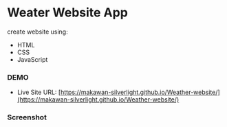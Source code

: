 # Weater Website App

create website using:
- HTML
- CSS
- JavaScript


### DEMO
- Live Site URL: [https://makawan-silverlight.github.io/Weather-website/](https://makawan-silverlight.github.io/Weather-website/)

### Screenshot
